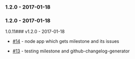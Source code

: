 ### 1.2.0 - 2017-01-18
### 1.2.0 - 2017-01-18
1.0.11### v1.2.0 - 2017-01-18

- [#14](https://github.com/dani8art/testing-grunt/issues/14) - node app which gets milestone and its issues

- [#13](https://github.com/dani8art/testing-grunt/issues/13) - testing milestone and github-changelog-generator
